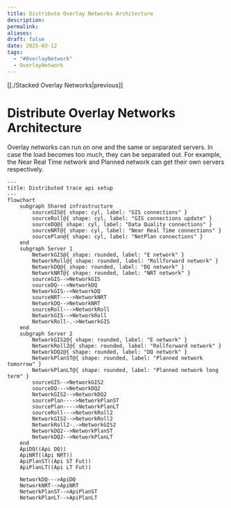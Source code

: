 ```yaml
---
title: Distribute Overlay Networks Architecture
description: 
permalink: 
aliases: 
draft: false
date: 2025-03-12
tags:
  - "#OverlayNetwork"
  - OverlayNetwork
---
```

[[./Stacked Overlay Networks|previous]]
# Distribute Overlay Networks Architecture

Overlay networks can run on one and the same or separated servers.
In case the load becomes too much, they can be separated out.
For example, the Near Real Time network and Planned network can get their own servers respectively.

```mermaid
---
title: Distributed trace api setup
---
flowchart  
	subgraph Shared infrastructure
		sourceGIS@{ shape: cyl, label: "GIS connections" }
		sourceRoll@{ shape: cyl, label: "GIS connections update" }
		sourceDQ@{ shape: cyl, label: "Data Quality connections" }
		sourceNRT@{ shape: cyl, label: "Near Real Time connections" }
		sourcePlan@{ shape: cyl, label: "NetPlan connections" }
	end
	subgraph Server 1
		NetworkGIS@{ shape: rounded, label: "E network" }
		NetworkRoll@{ shape: rounded, label: "Rollforward network" }
		NetworkDQ@{ shape: rounded, label: "DQ network" }
		NetworkNRT@{ shape: rounded, label: "NRT network" }
		sourceGIS-->NetworkGIS
		sourceDQ--->NetworkDQ
		NetworkGIS-->NetworkDQ
		sourceNRT---->NetworkNRT
		NetworkDQ-->NetworkNRT
		sourceRoll--->NetworkRoll
		NetworkGIS-->NetworkRoll
		NetworkRoll-.->NetworkGIS
	end
	subgraph Server 2
		NetworkGIS2@{ shape: rounded, label: "E network" }
		NetworkRoll2@{ shape: rounded, label: "Rollforward network" }
		NetworkDQ2@{ shape: rounded, label: "DQ network" }
		NetworkPlanST@{ shape: rounded, label: "Planned network tomorrow" }
		NetworkPlanLT@{ shape: rounded, label: "Planned network long term" }
		sourceGIS-->NetworkGIS2
		sourceDQ--->NetworkDQ2
		NetworkGIS2-->NetworkDQ2
		sourcePlan---->NetworkPlanST
		sourcePlan---->NetworkPlanLT
		sourceRoll--->NetworkRoll2
		NetworkGIS2-->NetworkRoll2
		NetworkRoll2-.->NetworkGIS2
		NetworkDQ2-->NetworkPlanST
		NetworkDQ2-->NetworkPlanLT
	end
	ApiDQ((Api DQ))
	ApiNRT((Api NRT))
	ApiPlanST((Api ST Fut))
	ApiPlanLT((Api LT Fut))

	NetworkDQ--->ApiDQ
	NetworkNRT-->ApiNRT
	NetworkPlanST-->ApiPlanST
	NetworkPlanLT-->ApiPlanLT
```

